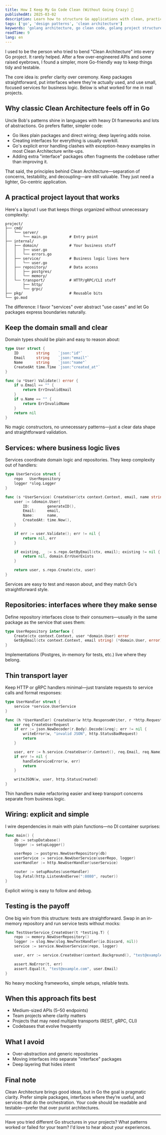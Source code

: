 ```yaml
---
title: How I Keep My Go Code Clean (Without Going Crazy) 🧹
publishedAt: 2025-03-02
description: Learn how to structure Go applications with clean, practical patterns that fit the language. I explain a pragmatic approach—services, repositories, and simple interfaces—that keeps code maintainable without over-engineering.
tags: ['go', 'design patterns', 'clean architecture']
keywords: 'golang architecture, go clean code, golang project structure, go services pattern, golang repositories, go best practices, golang testing, go code organization, clean architecture go, golang design patterns'
readTime: 9
lang: en
---
```


I used to be the person who tried to bend "Clean Architecture" into every Go project. It rarely helped. After a few over-engineered APIs and some raised eyebrows, I found a simpler, more Go-friendly way to keep things tidy and testable.

The core idea is: prefer clarity over ceremony. Keep packages straightforward, put interfaces where they're actually used, and use small, focused services for business logic. Below is what worked for me in real projects.

## Why classic Clean Architecture feels off in Go

Uncle Bob's patterns shine in languages with heavy DI frameworks and lots of abstractions. Go prefers flatter, simpler code:

- Go likes plain packages and direct wiring; deep layering adds noise.
- Creating interfaces for everything is usually overkill.
- Go's explicit error handling clashes with exception-heavy examples in most Clean Architecture write-ups.
- Adding extra "interface" packages often fragments the codebase rather than improving it.

That said, the principles behind Clean Architecture—separation of concerns, testability, and decoupling—are still valuable. They just need a lighter, Go-centric application.

## A practical project layout that works

Here's a layout I use that keeps things organized without unnecessary complexity:

```
project/
├── cmd/
│   └── server/
│       └── main.go          # Entry point
├── internal/
│   ├── domain/              # Your business stuff
│   │   ├── user.go
│   │   └── errors.go
│   ├── service/             # Business logic lives here
│   │   └── user.go
│   ├── repository/          # Data access
│   │   ├── postgres/
│   │   └── memory/
│   └── transport/           # HTTP/gRPC/CLI stuff
│       ├── http/
│       └── grpc/
├── pkg/                     # Reusable bits
└── go.mod
```

The difference: I favor "services" over abstract "use cases" and let Go packages express boundaries naturally.

## Keep the domain small and clear

Domain types should be plain and easy to reason about:

```go
type User struct {
    ID        string    `json:"id"`
    Email     string    `json:"email"`
    Name      string    `json:"name"`
    CreatedAt time.Time `json:"created_at"`
}

func (u *User) Validate() error {
    if u.Email == "" {
        return ErrInvalidEmail
    }
    if u.Name == "" {
        return ErrInvalidName
    }
    return nil
}
```

No magic constructors, no unnecessary patterns—just a clear data shape and straightforward validation.

## Services: where business logic lives

Services coordinate domain logic and repositories. They keep complexity out of handlers:

```go
type UserService struct {
    repo   UserRepository
    logger *slog.Logger
}

func (s *UserService) CreateUser(ctx context.Context, email, name string) (*domain.User, error) {
    user := &domain.User{
        ID:        generateID(),
        Email:     email,
        Name:      name,
        CreatedAt: time.Now(),
    }

    if err := user.Validate(); err != nil {
        return nil, err
    }

    if existing, _ := s.repo.GetByEmail(ctx, email); existing != nil {
        return nil, domain.ErrUserExists
    }

    return user, s.repo.Create(ctx, user)
}
```

Services are easy to test and reason about, and they match Go's straightforward style.

## Repositories: interfaces where they make sense

Define repository interfaces close to their consumers—usually in the same package as the service that uses them:

```go
type UserRepository interface {
    Create(ctx context.Context, user *domain.User) error
    GetByEmail(ctx context.Context, email string) (*domain.User, error)
}
```

Implementations (Postgres, in-memory for tests, etc.) live where they belong.

## Thin transport layer

Keep HTTP or gRPC handlers minimal—just translate requests to service calls and format responses:

```go
type UserHandler struct {
    service *service.UserService
}

func (h *UserHandler) CreateUser(w http.ResponseWriter, r *http.Request) {
    var req CreateUserRequest
    if err := json.NewDecoder(r.Body).Decode(&req); err != nil {
        writeError(w, "invalid JSON", http.StatusBadRequest)
        return
    }

    user, err := h.service.CreateUser(r.Context(), req.Email, req.Name)
    if err != nil {
        handleServiceError(w, err)
        return
    }

    writeJSON(w, user, http.StatusCreated)
}
```

Thin handlers make refactoring easier and keep transport concerns separate from business logic.

## Wiring: explicit and simple

I wire dependencies in main with plain functions—no DI container surprises:

```go
func main() {
    db := setupDatabase()
    logger := setupLogger()

    userRepo := postgres.NewUserRepository(db)
    userService := service.NewUserService(userRepo, logger)
    userHandler := http.NewUserHandler(userService)

    router := setupRoutes(userHandler)
    log.Fatal(http.ListenAndServe(":8080", router))
}
```

Explicit wiring is easy to follow and debug.

## Testing is the payoff

One big win from this structure: tests are straightforward. Swap in an in-memory repository and run service tests without mocks:

```go
func TestUserService_CreateUser(t *testing.T) {
    repo := memory.NewUserRepository()
    logger := slog.New(slog.NewTextHandler(io.Discard, nil))
    service := service.NewUserService(repo, logger)

    user, err := service.CreateUser(context.Background(), "test@example.com", "John")

    assert.NoError(t, err)
    assert.Equal(t, "test@example.com", user.Email)
}
```

No heavy mocking frameworks, simple setups, reliable tests.

## When this approach fits best

- Medium-sized APIs (5–50 endpoints)
- Team projects where clarity matters
- Projects that may need multiple transports (REST, gRPC, CLI)
- Codebases that evolve frequently

## What I avoid

- Over-abstraction and generic repositories
- Moving interfaces into separate "interface" packages
- Deep layering that hides intent

## Final note

Clean Architecture brings good ideas, but in Go the goal is pragmatic clarity. Prefer simple packages, interfaces where they’re useful, and services that do the orchestration. Your code should be readable and testable—prefer that over purist architectures.

---

Have you tried different Go structures in your projects? What patterns worked or failed for your team? I'd love to hear about your experiences.
